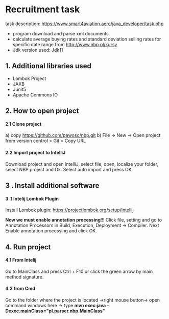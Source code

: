 # Recruitment task
task description: https://www.smart4aviation.aero/java_developer/task.php

- program download and parse xml documents
- calculate average buying rates and standard deviation selling rates for specific date range from http://www.nbp.pl/kursy
- Jdk version used: Jdk11

## 1. Additional libraries used
- Lombok Project
- JAXB
- Junit5
- Apache Commons IO

## 2. How to open project

#### 2.1 Clone project
a) copy https://github.com/pawosc/nbp.git
b) File -> New -> Open project from version control > Git > Copy URL
#### 2.2 Import project to IntelliJ
Download project and open IntelliJ, select file, open, localize your folder, select NBP project and Ok. Select  auto import and press OK.

## 3 . Install additional software

#### 3 .1 Intelij Lombok Plugin
Install Lombok plugin: https://projectlombok.org/setup/intellij

**Now we must enable annotation processing**!!!
Click file, setting and go to Annotation Processors in Build, Execution, Deployment → Compiler. Next Enable annotation processing and click OK.

## 4. Run project
#### 4.1 From Intelij
Go to MainClass and press Ctrl + F10 or click the green arrow by main method signature.
#### 4.2 from Cmd
Go to the folder where the project is located ->right mouse button-> open command windows here -> type **mvn exec:java -Dexec.mainClass="pl.parser.nbp.MainClass"**
